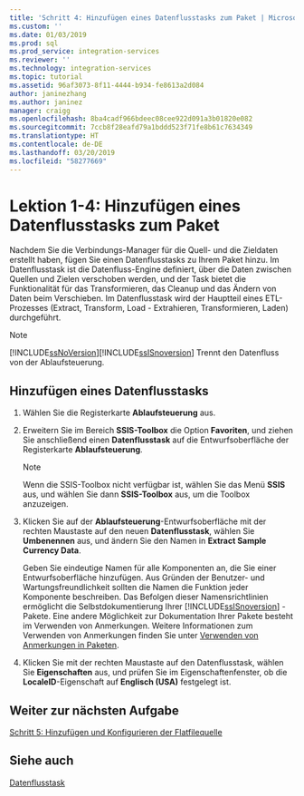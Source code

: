 ```yaml
---
title: 'Schritt 4: Hinzufügen eines Datenflusstasks zum Paket | Microsoft-Dokumentation'
ms.custom: ''
ms.date: 01/03/2019
ms.prod: sql
ms.prod_service: integration-services
ms.reviewer: ''
ms.technology: integration-services
ms.topic: tutorial
ms.assetid: 96af3073-8f11-4444-b934-fe8613a2d084
author: janinezhang
ms.author: janinez
manager: craigg
ms.openlocfilehash: 8ba4cadf966bdeec08cee922d091a3b01820e082
ms.sourcegitcommit: 7ccb8f28eafd79a1bddd523f71fe8b61c7634349
ms.translationtype: HT
ms.contentlocale: de-DE
ms.lasthandoff: 03/20/2019
ms.locfileid: "58277669"
---
```

# <a name="lesson-1-4-add-a-data-flow-task-to-the-package"></a>Lektion 1-4: Hinzufügen eines Datenflusstasks zum Paket

Nachdem Sie die Verbindungs-Manager für die Quell- und die Zieldaten erstellt haben, fügen Sie einen Datenflusstasks zu Ihrem Paket hinzu. Im Datenflusstask ist die Datenfluss-Engine definiert, über die Daten zwischen Quellen und Zielen verschoben werden, und der Task bietet die Funktionalität für das Transformieren, das Cleanup und das Ändern von Daten beim Verschieben. Im Datenflusstask wird der Hauptteil eines ETL-Prozesses (Extract, Transform, Load - Extrahieren, Transformieren, Laden) durchgeführt.  
  
> [!NOTE]  
> [!INCLUDE[ssNoVersion](../includes/ssnoversion-md.md)][!INCLUDE[ssISnoversion](../includes/ssisnoversion-md.md)] Trennt den Datenfluss von der Ablaufsteuerung.  
  
## <a name="add-a-data-flow-task"></a>Hinzufügen eines Datenflusstasks  
  
1.  Wählen Sie die Registerkarte **Ablaufsteuerung** aus.  
  
2.  Erweitern Sie im Bereich **SSIS-Toolbox** die Option **Favoriten**, und ziehen Sie anschließend einen **Datenflusstask** auf die Entwurfsoberfläche der Registerkarte **Ablaufsteuerung**.  
  
    > [!NOTE]  
    > Wenn die SSIS-Toolbox nicht verfügbar ist, wählen Sie das Menü **SSIS** aus, und wählen Sie dann **SSIS-Toolbox** aus, um die Toolbox anzuzeigen.  

3.  Klicken Sie auf der **Ablaufsteuerung**-Entwurfsoberfläche mit der rechten Maustaste auf den neuen **Datenflusstask**, wählen Sie **Umbenennen** aus, und ändern Sie den Namen in **Extract Sample Currency Data**.  
  
    Geben Sie eindeutige Namen für alle Komponenten an, die Sie einer Entwurfsoberfläche hinzufügen. Aus Gründen der Benutzer- und Wartungsfreundlichkeit sollten die Namen die Funktion jeder Komponente beschreiben. Das Befolgen dieser Namensrichtlinien ermöglicht die Selbstdokumentierung Ihrer [!INCLUDE[ssISnoversion](../includes/ssisnoversion-md.md)] -Pakete. Eine andere Möglichkeit zur Dokumentation Ihrer Pakete besteht im Verwenden von Anmerkungen. Weitere Informationen zum Verwenden von Anmerkungen finden Sie unter [Verwenden von Anmerkungen in Paketen](../integration-services/use-annotations-in-packages.md).  
  
4.  Klicken Sie mit der rechten Maustaste auf den Datenflusstask, wählen Sie **Eigenschaften** aus, und prüfen Sie im Eigenschaftenfenster, ob die **LocaleID**-Eigenschaft auf **Englisch (USA)** festgelegt ist.  
  
## <a name="go-to-next-task"></a>Weiter zur nächsten Aufgabe
[Schritt 5: Hinzufügen und Konfigurieren der Flatfilequelle](../integration-services/lesson-1-5-adding-and-configuring-the-flat-file-source.md)  
  
## <a name="see-also"></a>Siehe auch  
[Datenflusstask](../integration-services/control-flow/data-flow-task.md)  
  
  
  
